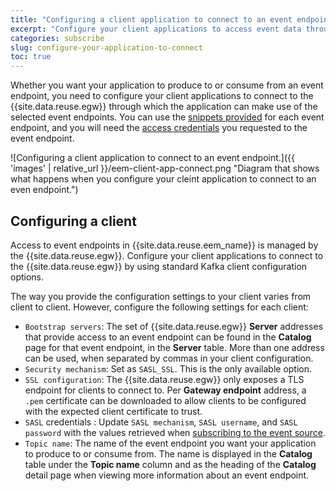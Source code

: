 ```yaml
---
title: "Configuring a client application to connect to an event endpoint"
excerpt: "Configure your client applications to access event data through the Event Gateway."
categories: subscribe
slug: configure-your-application-to-connect
toc: true
---
```


Whether you want your application to produce to or consume from an event endpoint, you need to configure your client applications to connect to the {{site.data.reuse.egw}} through which the application can make use of the selected event endpoints. You can use the [snippets provided](../discovering-event-endpoints#the-catalog) for each event endpoint, and you will need the [access credentials](../subscribing-to-event-endpoints) you requested to the event endpoint.

![Configuring a client application to connect to an event endpoint.]({{ 'images' | relative_url }}/eem-client-app-connect.png "Diagram that shows what happens when you configure your cleint application to connect to an even endpoint.")

## Configuring a client

Access to event endpoints in {{site.data.reuse.eem_name}} is managed by the {{site.data.reuse.egw}}. Configure your client applications to connect to the {{site.data.reuse.egw}} by using standard Kafka client configuration options.

The way you provide the configuration settings to your client varies from client to client. However, configure the following settings for each client:

- `Bootstrap servers`: The set of {{site.data.reuse.egw}} **Server** addresses that provide access to an event endpoint can be found in the **Catalog** page for that event endpoint, in the **Server** table. More than one address can be used, when separated by commas in your client configuration.
- `Security mechanism`: Set as `SASL_SSL`. This is the only available option.
- `SSL configuration`: The {{site.data.reuse.egw}} only exposes a TLS endpoint for clients to connect to. Per **Gateway endpoint** address, a `.pem` certificate can be downloaded to allow clients to be configured with the expected client certificate to trust.
- `SASL` credentials : Update `SASL mechanism`, `SASL username`, and `SASL password` with the values retrieved when [subscribing to the event source](../subscribing-to-event-endpoints#requesting-access).
- `Topic name`: The name of the event endpoint you want your application to produce to or consume from. The name is displayed in the **Catalog** table under the **Topic name** column and as the heading of the **Catalog** detail page when viewing more information about an event endpoint.


